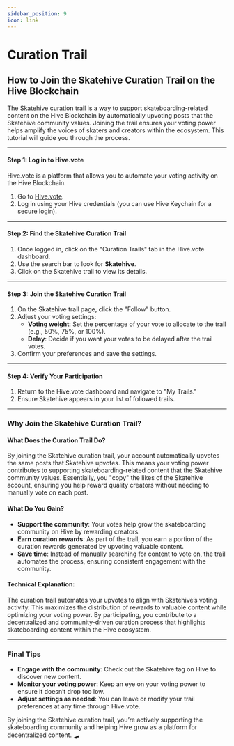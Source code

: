 ```yaml
---
sidebar_position: 9
icon: link
---
```


# Curation Trail

## How to Join the Skatehive Curation Trail on the Hive Blockchain

The Skatehive curation trail is a way to support skateboarding-related content on the Hive Blockchain by automatically upvoting posts that the Skatehive community values. Joining the trail ensures your voting power helps amplify the voices of skaters and creators within the ecosystem. This tutorial will guide you through the process.

***

#### Step 1: Log in to Hive.vote

Hive.vote is a platform that allows you to automate your voting activity on the Hive Blockchain.

1. Go to [Hive.vote](https://hive.vote).
2. Log in using your Hive credentials (you can use Hive Keychain for a secure login).

***

#### Step 2: Find the Skatehive Curation Trail

1. Once logged in, click on the "Curation Trails" tab in the Hive.vote dashboard.
2. Use the search bar to look for **Skatehive**.
3. Click on the Skatehive trail to view its details.

***

#### Step 3: Join the Skatehive Curation Trail

1. On the Skatehive trail page, click the "Follow" button.
2. Adjust your voting settings:
   * **Voting weight**: Set the percentage of your vote to allocate to the trail (e.g., 50%, 75%, or 100%).
   * **Delay**: Decide if you want your votes to be delayed after the trail votes.
3. Confirm your preferences and save the settings.

***

#### Step 4: Verify Your Participation

1. Return to the Hive.vote dashboard and navigate to "My Trails."
2. Ensure Skatehive appears in your list of followed trails.

***

### Why Join the Skatehive Curation Trail?

#### What Does the Curation Trail Do?

By joining the Skatehive curation trail, your account automatically upvotes the same posts that Skatehive upvotes. This means your voting power contributes to supporting skateboarding-related content that the Skatehive community values. Essentially, you "copy" the likes of the Skatehive account, ensuring you help reward quality creators without needing to manually vote on each post.

#### What Do You Gain?

* **Support the community**: Your votes help grow the skateboarding community on Hive by rewarding creators.
* **Earn curation rewards**: As part of the trail, you earn a portion of the curation rewards generated by upvoting valuable content.
* **Save time**: Instead of manually searching for content to vote on, the trail automates the process, ensuring consistent engagement with the community.

#### Technical Explanation:

The curation trail automates your upvotes to align with Skatehive’s voting activity. This maximizes the distribution of rewards to valuable content while optimizing your voting power. By participating, you contribute to a decentralized and community-driven curation process that highlights skateboarding content within the Hive ecosystem.

***

### Final Tips

* **Engage with the community**: Check out the Skatehive tag on Hive to discover new content.
* **Monitor your voting power**: Keep an eye on your voting power to ensure it doesn’t drop too low.
* **Adjust settings as needed**: You can leave or modify your trail preferences at any time through Hive.vote.

By joining the Skatehive curation trail, you’re actively supporting the skateboarding community and helping Hive grow as a platform for decentralized content. 🛹
